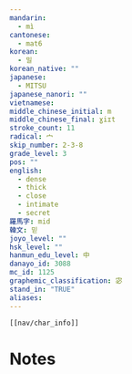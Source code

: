 ```yaml
---
mandarin:
  - mì
cantonese:
  - mat6
korean:
  - 밀
korean_native: ""
japanese:
  - MITSU
japanese_nanori: ""
vietnamese:
middle_chinese_initial: m
middle_chinese_final: ɣiɪt
stroke_count: 11
radical: 宀
skip_number: 2-3-8
grade_level: 3
pos: ""
english:
  - dense
  - thick
  - close
  - intimate
  - secret
羅馬字: mid
韓文: 믿
joyo_level: ""
hsk_level: ""
hanmun_edu_level: 中
danayo_id: 3088
mc_id: 1125
graphemic_classification: 宓
stand_in: "TRUE"
aliases:
---
```

```meta-bind-embed
[[nav/char_info]]
```

# Notes
